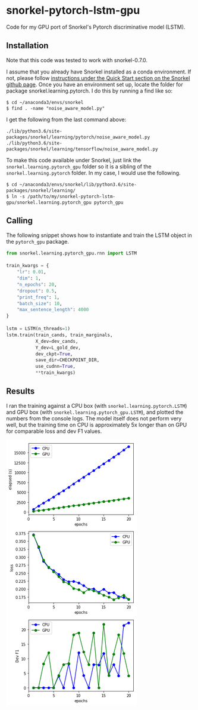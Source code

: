 # snorkel-pytorch-lstm-gpu

Code for my GPU port of Snorkel's Pytorch discriminative model (LSTM).

## Installation

Note that this code was tested to work with snorkel-0.7.0.

I assume that you already have Snorkel installed as a conda environment. If not, please follow [instructions under the Quick Start section on the Snorkel github page](https://github.com/HazyResearch/snorkel#installation--dependencies). Once you have an environment set up, locate the folder for package snorkel.learning.pytorch. I do this by running a find like so:

    $ cd ~/anaconda3/envs/snorkel
    $ find . -name "noise_aware_model.py"

I get the following from the last command above:

    ./lib/python3.6/site-packages/snorkel/learning/pytorch/noise_aware_model.py
    ./lib/python3.6/site-packages/snorkel/learning/tensorflow/noise_aware_model.py

To make this code available under Snorkel, just link the `snorkel.learning.pytorch_gpu` folder so it is a sibling of the `snorkel.learning.pytorch` folder. In my case, I would use the following.

    $ cd ~/anaconda3/envs/snorkel/lib/python3.6/site-packages/snorkel/learning/
    $ ln -s /path/to/my/snorkel-pytorch-lstm-gpu/snorkel.learning.pytorch_gpu pytorch_gpu

## Calling

The following snippet shows how to instantiate and train the LSTM object in the `pytorch_gpu` package.

```python
from snorkel.learning.pytorch_gpu.rnn import LSTM

train_kwargs = {
    "lr": 0.01,
    "dim": 1,
    "n_epochs": 20,
    "dropout": 0.5,
    "print_freq": 1,
    "batch_size": 10,
    "max_sentence_length": 4000
}

lstm = LSTM(n_threads=1)
lstm.train(train_cands, train_marginals, 
           X_dev=dev_cands, 
           Y_dev=L_gold_dev,
           dev_ckpt=True,
           save_dir=CHECKPOINT_DIR,
           use_cudnn=True,
           **train_kwargs)
```

## Results

I ran the training against a CPU box (with `snorkel.learning.pytorch.LSTM`) and GPU box (with `snorkel.learning.pytorch_gpu.LSTM`), and plotted the numbers from the console logs. The model itself does not perform very well, but the training time on CPU is approximately 5x longer than on GPU for comparable loss and dev F1 values.

<img src="docs/lstm_train_chart.png"/>

